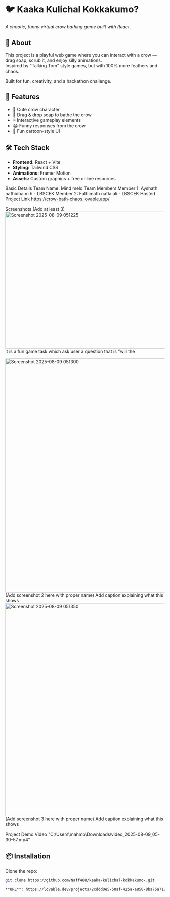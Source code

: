 # 🐦 Kaaka Kulichal Kokkakumo?  
*A chaotic, funny virtual crow bathing game built with React.*

## 🎯 About
This project is a playful web game where you can interact with a crow — drag soap, scrub it, and enjoy silly animations.  
Inspired by "Talking Tom" style games, but with 100% more feathers and chaos.  

Built for fun, creativity, and a hackathon challenge.

## 🚀 Features
- 🐤 Cute crow character
- 🧼 Drag & drop soap to bathe the crow
- 💦 Interactive gameplay elements
- 😂 Funny responses from the crow
- 🎨 Fun cartoon-style UI

## 🛠️ Tech Stack
- **Frontend:** React + Vite
- **Styling:** Tailwind CSS
- **Animations:** Framer Motion
- **Assets:** Custom graphics + free online resources

Basic Details
Team Name: Mind meld
Team Members
Member 1: Ayshath nafhidha m h - LBSCEK
Member 2: Fathimath nafla ali - LBSCEK
Hosted Project Link
https://crow-bath-chaos.lovable.app/

Screenshots (Add at least 3)
<img width="734" height="432" alt="Screenshot 2025-08-09 051225" src="https://github.com/user-attachments/assets/15c27bcf-dc71-4031-9a89-a3523a3c4093" />
it is a fun game task which ask user a question that is "will the 

<img width="1849" height="738" alt="Screenshot 2025-08-09 051300" src="https://github.com/user-attachments/assets/8cba3203-6fc8-4ad7-94ac-7eb32ab55ee8" />
(Add screenshot 2 here with proper name) Add caption explaining what this shows

<img width="1362" height="672" alt="Screenshot 2025-08-09 051350" src="https://github.com/user-attachments/assets/29b65569-6236-4f82-890b-6f2f8f636439" />
(Add screenshot 3 here with proper name) Add caption explaining what this shows

Project Demo
Video
"C:\Users\mahmo\Downloads\video_2025-08-09_05-30-57.mp4"

## 📦 Installation

Clone the repo:
```bash
git clone https://github.com/Naff488/kaaka-kulichal-kokkakumo-.git

**URL**: https://lovable.dev/projects/2cddd0e5-50af-425a-a850-8ba75a71283d





